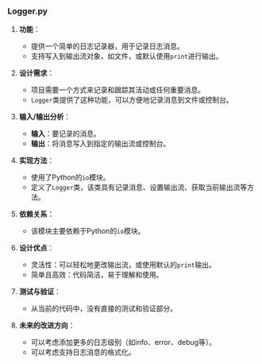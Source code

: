 
### Logger.py

1. **功能**：
   - 提供一个简单的日志记录器，用于记录日志消息。
   - 支持写入到输出流对象，如文件，或默认使用`print`进行输出。

2. **设计需求**：
   - 项目需要一个方式来记录和跟踪其活动或任何重要消息。
   - `Logger`类提供了这种功能，可以方便地记录消息到文件或控制台。

3. **输入/输出分析**：
   - **输入**：要记录的消息。
   - **输出**：将消息写入到指定的输出流或控制台。

4. **实现方法**：
   - 使用了Python的`io`模块。
   - 定义了`Logger`类，该类具有记录消息、设置输出流、获取当前输出流等方法。

5. **依赖关系**：
   - 该模块主要依赖于Python的`io`模块。

6. **设计优点**：
   - 灵活性：可以轻松地更改输出流，或使用默认的`print`输出。
   - 简单且高效：代码简洁，易于理解和使用。

7. **测试与验证**：
   - 从当前的代码中，没有直接的测试和验证部分。

8. **未来的改进方向**：
   - 可以考虑添加更多的日志级别（如info、error、debug等）。
   - 可以考虑支持日志消息的格式化。
